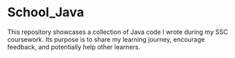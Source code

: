 # School_Java
This repository showcases a collection of Java code I wrote during my SSC coursework. Its purpose is to share my learning journey, encourage feedback, and potentially help other learners.
